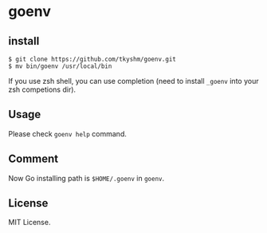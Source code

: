 # goenv

## install

```
$ git clone https://github.com/tkyshm/goenv.git
$ mv bin/goenv /usr/local/bin
```

If you use zsh shell, you can use completion (need to install `_goenv` into your zsh competions dir).


## Usage
Please check `goenv help` command.

## Comment
Now Go installing path is `$HOME/.goenv` in `goenv`. 

## License
MIT License.
